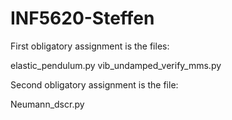 # INF5620-Steffen

First obligatory assignment is the files:

elastic_pendulum.py
vib_undamped_verify_mms.py

Second obligatory assignment is the file:

Neumann_dscr.py
